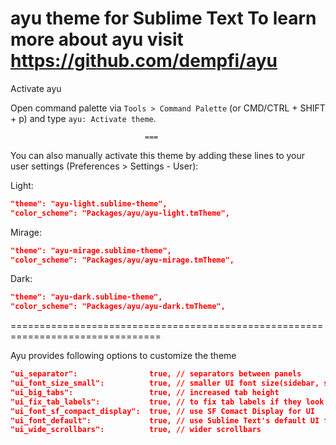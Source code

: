 **ayu theme for Sublime Text**
To learn more about ayu visit https://github.com/dempfi/ayu
===============================================================================

Activate ayu

Open command palette via `Tools > Command Palette` (or CMD/CTRL + SHIFT + p)
and type `ayu: Activate theme`.

                                  ===

You can also manually activate this theme by adding these lines to your user
settings (Preferences > Settings - User):

Light:
```json
"theme": "ayu-light.sublime-theme",
"color_scheme": "Packages/ayu/ayu-light.tmTheme",
```

Mirage:
```json
"theme": "ayu-mirage.sublime-theme",
"color_scheme": "Packages/ayu/ayu-mirage.tmTheme",
```

Dark:
```json
"theme": "ayu-dark.sublime-theme",
"color_scheme": "Packages/ayu/ayu-dark.tmTheme",
```

================================================================================

Ayu provides following options to customize the theme

```json
"ui_separator":                true, // separators between panels
"ui_font_size_small":          true, // smaller UI font size(sidebar, statusbar etc)
"ui_big_tabs":                 true, // increased tab height
"ui_fix_tab_labels":           true, // to fix tab labels if they look not right
"ui_font_sf_compact_display":  true, // use SF Comact Display for UI
"ui_font_default":             true, // use Sublime Text's default UI font
"ui_wide_scrollbars":          true, // wider scrollbars
```
